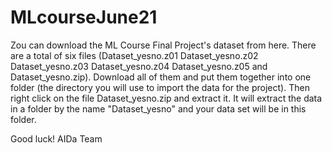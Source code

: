 # MLcourseJune21

Zou can download the ML Course Final Project's dataset from here. There are a total of six files (Dataset_yesno.z01 Dataset_yesno.z02 Dataset_yesno.z03 Dataset_yesno.z04 Dataset_yesno.z05 and Dataset_yesno.zip). Download all of them and put them together into one folder (the directory you will use to import the data for the project). Then right click on the file Dataset_yesno.zip and extract it. It will extract the data in a folder by the name "Dataset_yesno" and your data set will be in this folder.

Good luck!
AIDa Team

